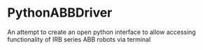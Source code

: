 PythonABBDriver
===============

An attempt to create an open python interface to allow accessing functionality of IRB series ABB robots via terminal 
